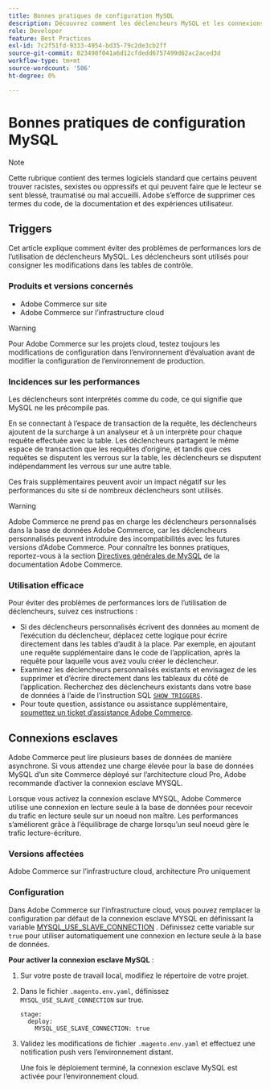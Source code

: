 ```yaml
---
title: Bonnes pratiques de configuration MySQL
description: Découvrez comment les déclencheurs MySQL et les connexions esclaves affectent les performances du site Commerce et comment les utiliser efficacement.
role: Developer
feature: Best Practices
exl-id: 7c2f51fd-9333-4954-bd35-79c2de3cb2ff
source-git-commit: 823498f041a6d12cfdedd6757499d62ac2aced3d
workflow-type: tm+mt
source-wordcount: '506'
ht-degree: 0%

---
```


# Bonnes pratiques de configuration MySQL

>[!NOTE]
>
>Cette rubrique contient des termes logiciels standard que certains peuvent trouver racistes, sexistes ou oppressifs et qui peuvent faire que le lecteur se sent blessé, traumatisé ou mal accueilli. Adobe s’efforce de supprimer ces termes du code, de la documentation et des expériences utilisateur.

## Triggers

Cet article explique comment éviter des problèmes de performances lors de l’utilisation de déclencheurs MySQL. Les déclencheurs sont utilisés pour consigner les modifications dans les tables de contrôle.

### Produits et versions concernés

- Adobe Commerce sur site
- Adobe Commerce sur l’infrastructure cloud

>[!WARNING]
>
>Pour Adobe Commerce sur les projets cloud, testez toujours les modifications de configuration dans l’environnement d’évaluation avant de modifier la configuration de l’environnement de production.

### Incidences sur les performances

Les déclencheurs sont interprétés comme du code, ce qui signifie que MySQL ne les précompile pas.

En se connectant à l’espace de transaction de la requête, les déclencheurs ajoutent de la surcharge à un analyseur et à un interprète pour chaque requête effectuée avec la table. Les déclencheurs partagent le même espace de transaction que les requêtes d’origine, et tandis que ces requêtes se disputent les verrous sur la table, les déclencheurs se disputent indépendamment les verrous sur une autre table.

Ces frais supplémentaires peuvent avoir un impact négatif sur les performances du site si de nombreux déclencheurs sont utilisés.

>[!WARNING]
>
>Adobe Commerce ne prend pas en charge les déclencheurs personnalisés dans la base de données Adobe Commerce, car les déclencheurs personnalisés peuvent introduire des incompatibilités avec les futures versions d’Adobe Commerce. Pour connaître les bonnes pratiques, reportez-vous à la section [Directives générales de MySQL](../../../installation/prerequisites/database/mysql.md) de la documentation Adobe Commerce.

### Utilisation efficace

Pour éviter des problèmes de performances lors de l’utilisation de déclencheurs, suivez ces instructions :

- Si des déclencheurs personnalisés écrivent des données au moment de l’exécution du déclencheur, déplacez cette logique pour écrire directement dans les tables d’audit à la place. Par exemple, en ajoutant une requête supplémentaire dans le code de l’application, après la requête pour laquelle vous avez voulu créer le déclencheur.
- Examinez les déclencheurs personnalisés existants et envisagez de les supprimer et d’écrire directement dans les tableaux du côté de l’application. Recherchez des déclencheurs existants dans votre base de données à l’aide de l’instruction SQL [`SHOW TRIGGERS`](https://dev.mysql.com/doc/refman/8.0/en/show-triggers.html).
- Pour toute question, assistance ou assistance supplémentaire, [soumettez un ticket d’assistance Adobe Commerce](https://experienceleague.adobe.com/docs/commerce-knowledge-base/kb/help-center-guide/magento-help-center-user-guide.html?#submit-ticket).

## Connexions esclaves

Adobe Commerce peut lire plusieurs bases de données de manière asynchrone. Si vous attendez une charge élevée pour la base de données MySQL d’un site Commerce déployé sur l’architecture cloud Pro, Adobe recommande d’activer la connexion esclave MYSQL.

Lorsque vous activez la connexion esclave MYSQL, Adobe Commerce utilise une connexion en lecture seule à la base de données pour recevoir du trafic en lecture seule sur un noeud non maître. Les performances s’améliorent grâce à l’équilibrage de charge lorsqu’un seul noeud gère le trafic lecture-écriture.

### Versions affectées

Adobe Commerce sur l’infrastructure cloud, architecture Pro uniquement

### Configuration

Dans Adobe Commerce sur l’infrastructure cloud, vous pouvez remplacer la configuration par défaut de la connexion esclave MYSQL en définissant la variable [MYSQL_USE_SLAVE_CONNECTION](https://experienceleague.adobe.com/docs/commerce-cloud-service/user-guide/configure/env/stage/variables-deploy.html#mysql_use_slave_connection) . Définissez cette variable sur `true` pour utiliser automatiquement une connexion en lecture seule à la base de données.

**Pour activer la connexion esclave MySQL** :

1. Sur votre poste de travail local, modifiez le répertoire de votre projet.

1. Dans le fichier `.magento.env.yaml`, définissez `MYSQL_USE_SLAVE_CONNECTION` sur true.

   ```
   stage:
     deploy:
       MYSQL_USE_SLAVE_CONNECTION: true
   ```

1. Validez les modifications de fichier `.magento.env.yaml` et effectuez une notification push vers l’environnement distant.

   Une fois le déploiement terminé, la connexion esclave MySQL est activée pour l’environnement cloud.
